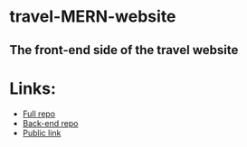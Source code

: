 # travel-MERN-website

## The front-end side of the travel website


# Links:
 - [Full repo](https://github.com/developer980/travel-website-with-mongodb)
 - [Back-end repo](https://github.com/developer980/travel-website-with-mongodb-back-end)
 - [Public link](https://travel-website-with-mongodb-front-end-bszn.vercel.app/)